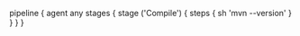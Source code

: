 pipeline { 
    agent any 
        stages { 
            stage ('Compile') { 
                steps { 
                    sh 'mvn --version' 
                }
            }
        }
    }
